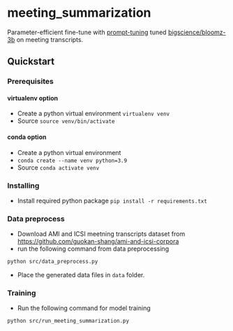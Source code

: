 # meeting_summarization
Parameter-efficient fine-tune with [prompt-tuning](https://arxiv.org/abs/2104.08691) tuned [bigscience/bloomz-3b](https://huggingface.co/bigscience/bloomz-3b) on meeting transcripts.

## Quickstart
### Prerequisites
#### virtualenv option
* Create a python virtual environment `virtualenv venv`
* Source `source venv/bin/activate`

#### conda option
* Create a python virtual environment 
* `conda create --name venv python=3.9`
* Source `conda activate venv`

### Installing
* Install required python package `pip install -r requirements.txt`

### Data preprocess
* Download AMI and ICSI meetning transcripts dataset from https://github.com/guokan-shang/ami-and-icsi-corpora 
* run the following command from data preprocessing
```bash
python src/data_preprocess.py
```
* Place the generated data files in `data` folder.

### Training
* Run the following command for model training
```bash
python src/run_meeting_summarization.py
```
